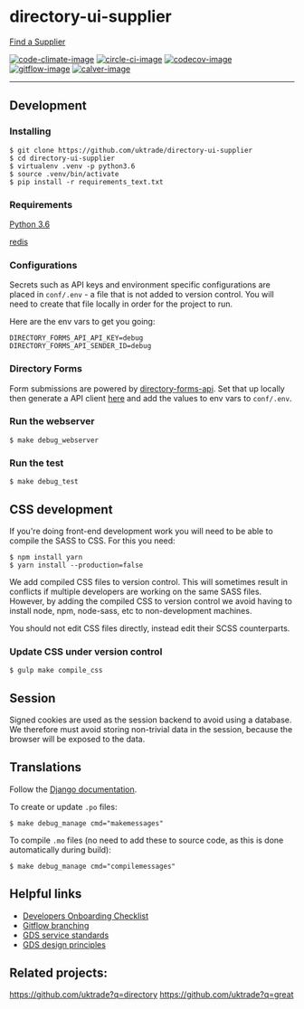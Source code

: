 # directory-ui-supplier
[Find a Supplier](https://www.great.gov.uk/trade/)

[![code-climate-image]][code-climate]
[![circle-ci-image]][circle-ci]
[![codecov-image]][codecov]
[![gitflow-image]][gitflow]
[![calver-image]][calver]

---

## Development

### Installing

    $ git clone https://github.com/uktrade/directory-ui-supplier
    $ cd directory-ui-supplier
    $ virtualenv .venv -p python3.6
    $ source .venv/bin/activate
    $ pip install -r requirements_text.txt

### Requirements

[Python 3.6](https://www.python.org/downloads/release/python-366/)

[redis](https://redis.io/)

### Configurations

Secrets such as API keys and environment specific configurations are placed in `conf/.env` - a file that is not added to version control. You will need to create that file locally in order for the project to run.

Here are the env vars to get you going:

```
DIRECTORY_FORMS_API_API_KEY=debug
DIRECTORY_FORMS_API_SENDER_ID=debug
```

### Directory Forms

Form submissions are powered by [directory-forms-api](https://github.com/uktrade/directory-forms-api). Set that up locally then generate a API client [here](http://forms.trade.great:8011/admin/client/client/) and add the values to env vars to `conf/.env`.

### Run the webserver

    $ make debug_webserver

### Run the test

    $ make debug_test

## CSS development

If you're doing front-end development work you will need to be able to compile the SASS to CSS. For this you need:

    $ npm install yarn
    $ yarn install --production=false

We add compiled CSS files to version control. This will sometimes result in conflicts if multiple developers are working on the same SASS files. However, by adding the compiled CSS to version control we avoid having to install node, npm, node-sass, etc to non-development machines.

You should not edit CSS files directly, instead edit their SCSS counterparts.

### Update CSS under version control

	$ gulp make compile_css

## Session

Signed cookies are used as the session backend to avoid using a database. We therefore must avoid storing non-trivial data in the session, because the browser will be exposed to the data.

## Translations

Follow the [Django documentation](https://docs.djangoproject.com/en/1.9/topics/i18n/translation/#localization-how-to-create-language-files).

To create or update `.po` files:

	$ make debug_manage cmd="makemessages"

To compile `.mo` files (no need to add these to source code, as this is done automatically during build):

	$ make debug_manage cmd="compilemessages"

## Helpful links
* [Developers Onboarding Checklist](https://uktrade.atlassian.net/wiki/spaces/ED/pages/32243946/Developers+onboarding+checklist)
* [Gitflow branching](https://uktrade.atlassian.net/wiki/spaces/ED/pages/737182153/Gitflow+and+releases)
* [GDS service standards](https://www.gov.uk/service-manual/service-standard)
* [GDS design principles](https://www.gov.uk/design-principles)

 ## Related projects:
https://github.com/uktrade?q=directory
https://github.com/uktrade?q=great

[code-climate-image]: https://codeclimate.com/github/uktrade/directory-ui-supplier/badges/issue_count.svg
[code-climate]: https://codeclimate.com/github/uktrade/directory-ui-supplier

[circle-ci-image]: https://circleci.com/gh/uktrade/directory-ui-supplier/tree/master.svg?style=svg
[circle-ci]: https://circleci.com/gh/uktrade/directory-ui-supplier/tree/master

[codecov-image]: https://codecov.io/gh/uktrade/directory-ui-supplier/branch/master/graph/badge.svg
[codecov]: https://codecov.io/gh/uktrade/directory-ui-supplier

[gitflow-image]: https://img.shields.io/badge/Branching%20strategy-gitflow-5FBB1C.svg
[gitflow]: https://www.atlassian.com/git/tutorials/comparing-workflows/gitflow-workflow

[calver-image]: https://img.shields.io/badge/Versioning%20strategy-CalVer-5FBB1C.svg
[calver]: https://calver.org
